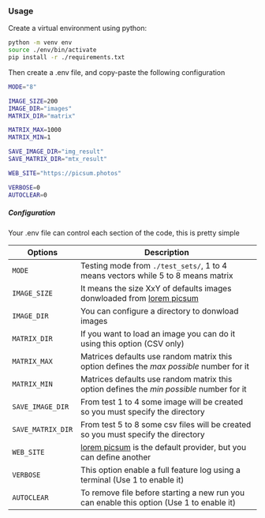 ### Usage

Create a virtual environment using python:

```bash
python -m venv env
source ./env/bin/activate
pip install -r ./requirements.txt
```

Then create a .env file, and copy-paste the following configuration

```bash
MODE="8"

IMAGE_SIZE=200
IMAGE_DIR="images"
MATRIX_DIR="matrix"

MATRIX_MAX=1000
MATRIX_MIN=1

SAVE_IMAGE_DIR="img_result"
SAVE_MATRIX_DIR="mtx_result"

WEB_SITE="https://picsum.photos"

VERBOSE=0
AUTOCLEAR=0
```

##### Configuration

Your .env file can control each section of the code, this is pretty simple

| Options           | Description                                                                                     |
| ----------------- | ----------------------------------------------------------------------------------------------- |
| `MODE`            | Testing mode from `./test_sets/`, 1 to 4 means vectors while 5 to 8 means matrix                |
| `IMAGE_SIZE`      | It means the size XxY of defaults images donwloaded from [lorem picsum](https://picsum.photos/) |
| `IMAGE_DIR`       | You can configure a directory to donwload images                                                |
| `MATRIX_DIR`      | If you want to load an image you can do it using this option (CSV only)                         |
| `MATRIX_MAX`      | Matrices defaults use random matrix this option defines the _max possible_ number for it        |
| `MATRIX_MIN`      | Matrices defaults use random matrix this option defines the _min possible_ number for it        |
| `SAVE_IMAGE_DIR`  | From test 1 to 4 some image will be created so you must specify the directory                   |
| `SAVE_MATRIX_DIR` | From test 5 to 8 some csv files will be created so you must specify the directory               |
| `WEB_SITE`        | [lorem picsum](https://picsum.photos/) is the default provider, but you can define another      |
| `VERBOSE`         | This option enable a full feature log using a terminal (Use 1 to enable it)                     |
| `AUTOCLEAR`       | To remove file before starting a new run you can enable this option (Use 1 to enable it)        |
